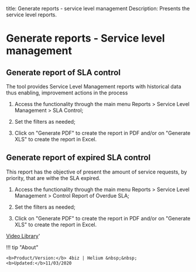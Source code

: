title: Generate reports - service level management
Description: Presents the service level reports.
# Generate reports - Service level management

Generate report of SLA control
----------------------------------

The tool provides Service Level Management reports with historical data thus enabling, improvement actions in the process

1.  Access the functionality through the main menu Reports \> Service Level
    Management \> SLA Control;

2.  Set the filters as needed;

3.  Click on "Generate PDF" to create the report in PDF and/or on "Generate XLS"
    to create the report in Excel.

Generate report of expired SLA control
------------------------------------------

This report has the objective of present the amount of service requests, by
priority, that are withe the SLA expired.

1.  Access the functionality through the main menu Reports \> Service Level
    Management \> Control Report of Overdue SLA;

2.  Set the filters as needed;

3.  Click on "Generate PDF" to create the report in PDF and/or on "Generate XLS"
    to create the report in Excel.


<i class='fa fa-youtube-play  fa-2x' style='color:#97ce17;vertical-align: middle;'> </i> [Video Library](https://www.youtube.com/playlist?list=PLB5qK2uzf2RMDKjZH8augISpB17EQqrrc)'

!!! tip "About"

    <b>Product/Version:</b> 4biz | Helium &nbsp;&nbsp;
    <b>Updated:</b>11/03/2020
